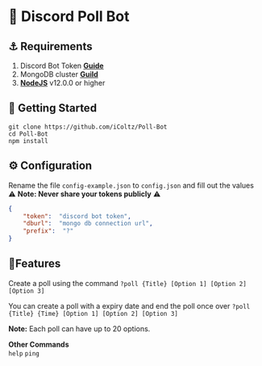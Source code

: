 # 🤖 Discord Poll Bot
> 
## ⚓ Requirements
1. Discord Bot Token **[Guide](https://discordjs.guide/preparations/setting-up-a-bot-application.html#creating-your-bot)**
2. MongoDB cluster **[Guild]([https://docs.atlas.mongodb.com/getting-started/](https://docs.atlas.mongodb.com/getting-started/))**
3. **[NodeJS](https://nodejs.org/en/)** v12.0.0 or higher

## 🚀  Getting Started
```
git clone https://github.com/iColtz/Poll-Bot
cd Poll-Bot
npm install
```

## ⚙️  Configuration
Rename the file `config-example.json` to `config.json` and fill out the values
⚠️  **Note: Never share your tokens publicly**  ⚠️
```json
{
	"token":  "discord bot token",
	"dburl":  "mongo db connection url",
	"prefix":  "?"
}
```

## 📝Features
Create a poll using the command
`?poll {Title} [Option 1] [Option 2] [Option 3]`

You can create a poll with a expiry date and end the poll once over
`?poll {Title} {Time} [Option 1] [Option 2] [Option 3]`

**Note:** Each poll can have up to 20 options.

**Other Commands**  
`help`  `ping`